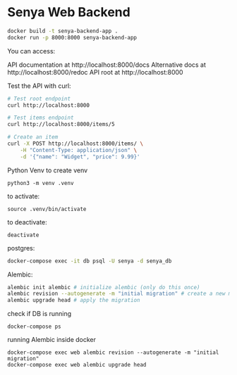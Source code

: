 # Senya Web Backend

```bash
docker build -t senya-backend-app .
docker run -p 8000:8000 senya-backend-app
```

You can access:

API documentation at http://localhost:8000/docs
Alternative docs at http://localhost:8000/redoc
API root at http://localhost:8000

Test the API with curl:
```bash
# Test root endpoint
curl http://localhost:8000

# Test items endpoint
curl http://localhost:8000/items/5

# Create an item
curl -X POST http://localhost:8000/items/ \
    -H "Content-Type: application/json" \
    -d '{"name": "Widget", "price": 9.99}'
```


Python Venv
to create venv
```
python3 -m venv .venv
```
to activate:
```
source .venv/bin/activate
```
to deactivate:
```
deactivate
```

postgres:
```bash
docker-compose exec -it db psql -U senya -d senya_db
```

Alembic:
```bash
alembic init alembic # initialize alembic (only do this once)
alembic revision --autogenerate -m "initial migration" # create a new migration
alembic upgrade head # apply the migration
```

check if DB is running
```
docker-compose ps
```

running Alembic inside docker
```
docker-compose exec web alembic revision --autogenerate -m "initial migration"
docker-compose exec web alembic upgrade head
```